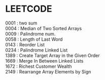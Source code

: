 <h1> LEETCODE </h1>

0001 : two sum <br>
0004 : Median of Two Sorted Arrays <br>
0009 : Palindrome num.  <br>
0058 : Length of Last Word <br>
0143 : Reorder List <br>
0234 : Palindrome Linked List <br>
1389 : Create Target Array in the Given Order <br>
1669 : Merge In Between Linked Lists <br>
1672 : Richest Customer Wealth <br>
2149 : Rearrange Array Elements by Sign <br>
